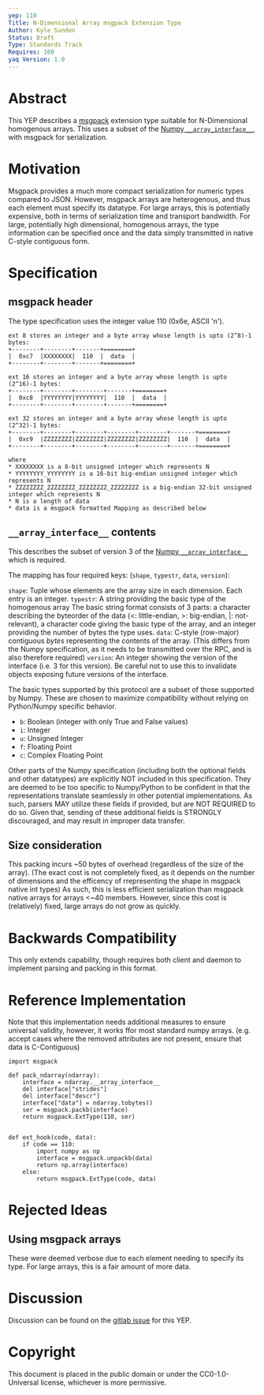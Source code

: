 ```yaml
---
yep: 110
Title: N-Dimensional Array msgpack Extension Type
Author: Kyle Sunden
Status: Draft
Type: Standards Track
Requires: 100
yaq Version: 1.0
---
```


# Abstract

This YEP describes a [msgpack](https://msgpack.org) extension type suitable for N-Dimensional homogenous arrays.
This uses a subset of the [Numpy `__array_interface__`](https://docs.scipy.org/doc/numpy/reference/arrays.interface.html), with msgpack for serialization.

# Motivation

Msgpack provides a much more compact serialization for numeric types compared to JSON.
However, msgpack arrays are heterogenous, and thus each element must specify its datatype.
For large arrays, this is potentially expensive, both in terms of serialization time and transport bandwidth.
For large, potentially high dimensional, homogenous arrays, the type information can be specified once and the data simply transmitted in native C-style contiguous form.

# Specification

## msgpack header

The type specification uses the integer value 110 (0x6e, ASCII 'n').

```
ext 8 stores an integer and a byte array whose length is upto (2^8)-1 bytes:
+--------+--------+-------+========+
|  0xc7  |XXXXXXXX|  110  |  data  |
+--------+--------+-------+========+

ext 16 stores an integer and a byte array whose length is upto (2^16)-1 bytes:
+--------+--------+--------+-------+========+
|  0xc8  |YYYYYYYY|YYYYYYYY|  110  |  data  |
+--------+--------+--------+-------+========+

ext 32 stores an integer and a byte array whose length is upto (2^32)-1 bytes:
+--------+--------+--------+--------+--------+-------+========+
|  0xc9  |ZZZZZZZZ|ZZZZZZZZ|ZZZZZZZZ|ZZZZZZZZ|  110  |  data  |
+--------+--------+--------+--------+--------+-------+========+

where
* XXXXXXXX is a 8-bit unsigned integer which represents N
* YYYYYYYY_YYYYYYYY is a 16-bit big-endian unsigned integer which represents N
* ZZZZZZZZ_ZZZZZZZZ_ZZZZZZZZ_ZZZZZZZZ is a big-endian 32-bit unsigned integer which represents N
* N is a length of data
* data is a msgpack formatted Mapping as described below
```

## `__array_interface__` contents

This describes the subset of version 3 of the [Numpy `__array_interface__`](https://docs.scipy.org/doc/numpy/reference/arrays.interface.html) which is required.

The mapping has four required keys: (`shape`, `typestr`, `data`, `version`):

`shape`: Tuple whose elements are the array size in each dimension. Each entry is an integer.
`typestr`: A string providing the basic type of the homogenous array The basic string format consists of 3 parts: a character describing the byteorder of the data (<: little-endian, >: big-endian, |: not-relevant), a character code giving the basic type of the array, and an integer providing the number of bytes the type uses.
`data`: C-style (row-major) contiguous *bytes* representing the contents of the array. (This differs from the Numpy specification, as it needs to be transmitted over the RPC, and is also therefore required)
`version`: An integer showing the version of the interface (i.e. 3 for this version). Be careful not to use this to invalidate objects exposing future versions of the interface.

The basic types supported by this protocol are a subset of those supported by Numpy.
These are chosen to maximize compatibility without relying on Python/Numpy specific behavior.

- `b`: Boolean (integer with only True and False values)
- `i`: Integer
- `u`: Unsigned Integer
- `f`: Floating Point
- `c`: Complex Floating Point

Other parts of the Numpy specification (including both the optional fields and other datatypes) are explicitly NOT included in this specification.
They are deemed to be too specific to Numpy/Python to be confident in that the representations translate seamlessly in other potential implementations.
As such, parsers MAY utilize these fields if provided, but are NOT REQUIRED to do so.
Given that, sending of these additional fields is STRONGLY discouraged, and may result in improper data transfer.

## Size consideration

This packing incurs ~50 bytes of overhead (regardless of the size of the array).
(The exact cost is not completely fixed, as it depends on the number of dimensions and the efficency of rrepresenting the shape in msgpack native int types)
As such, this is less efficient serialization than msgpack native arrays for arrays <~40 members.
However, since this cost is (relatively) fixed, large arrays do not grow as quickly.

# Backwards Compatibility

This only extends capability, though requires both client and daemon to implement parsing and packing in this format.

# Reference Implementation

Note that this implementation needs additional measures to ensure universal validity, however, it works ffor most standard numpy arrays.
(e.g. accept cases where the removed attributes are not present, ensure that data is C-Contiguous)

```
import msgpack

def pack_ndarray(ndarray):
    interface = ndarray.__array_interface__
    del interface["strides"]
    del interface["descr"]
    interface["data"] = ndarray.tobytes()
    ser = msgpack.packb(interface)
    return msgpack.ExtType(110, ser)


def ext_hook(code, data):
    if code == 110:
        import numpy as np
        interface = msgpack.unpackb(data)
        return np.array(interface)
    else:
        return msgpack.ExtType(code, data)
```

# Rejected Ideas

## Using msgpack arrays

These were deemed verbose due to each element needing to specify its type.
For large arrays, this is a fair amount of more data.

# Discussion

Discussion can be found on the [gitlab issue](https://gitlab.com/yaq/yeps/-/issues/6) for this YEP.

# Copyright

This document is placed in the public domain or under the
CC0-1.0-Universal license, whichever is more permissive.

